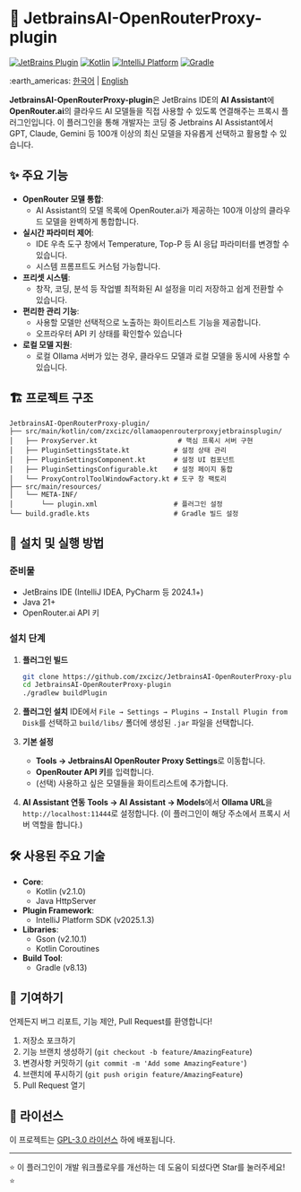 # 🚀 JetbrainsAI-OpenRouterProxy-plugin

[![JetBrains Plugin](https://img.shields.io/badge/JetBrains-Plugin-000000?style=for-the-badge&logo=jetbrains&logoColor=white)](https://plugins.jetbrains.com/)
[![Kotlin](https://img.shields.io/badge/Kotlin-2.1.0-7F52FF?style=for-the-badge&logo=kotlin&logoColor=white)](https://kotlinlang.org/)
[![IntelliJ Platform](https://img.shields.io/badge/IntelliJ%20Platform-2025.1.3-000000?style=for-the-badge&logo=intellijidea&logoColor=white)](https://plugins.jetbrains.com/)
[![Gradle](https://img.shields.io/badge/Gradle-8.13-02303A?style=for-the-badge&logo=gradle&logoColor=white)](https://gradle.org/)

<p>:earth_americas: <a href="https://github.com/2jang/JetbrainsAI-OpenRouterProxy-plugin/blob/main/README-ko.md">한국어</a> | <a href="https://github.com/2jang/JetbrainsAI-OpenRouterProxy-plugin">English</a></p>

**JetbrainsAI-OpenRouterProxy-plugin**은 JetBrains IDE의 **AI Assistant**에 **OpenRouter.ai**의 클라우드 AI 모델들을 직접 사용할 수 있도록 연결해주는 프록시 플러그인입니다. 이 플러그인을 통해 개발자는 코딩 중 Jetbrains AI Assistant에서 GPT, Claude, Gemini 등 100개 이상의 최신 모델을 자유롭게 선택하고 활용할 수 있습니다.

## ✨ 주요 기능

- **OpenRouter 모델 통합**:
    - AI Assistant의 모델 목록에 OpenRouter.ai가 제공하는 100개 이상의 클라우드 모델을 완벽하게 통합합니다.
- **실시간 파라미터 제어**:
    - IDE 우측 도구 창에서 Temperature, Top-P 등 AI 응답 파라미터를 변경할 수 있습니다.
    - 시스템 프롬프트도 커스텀 가능합니다.
- **프리셋 시스템**:
    - 창작, 코딩, 분석 등 작업별 최적화된 AI 설정을 미리 저장하고 쉽게 전환할 수 있습니다.
- **편리한 관리 기능**:
    - 사용할 모델만 선택적으로 노출하는 화이트리스트 기능을 제공합니다.
    - 오프라우터 API 키 상태를 확인할수 있습니다
- **로컬 모델 지원**:
    - 로컬 Ollama 서버가 있는 경우, 클라우드 모델과 로컬 모델을 동시에 사용할 수 있습니다.

## 🏗️ 프로젝트 구조

~~~
JetbrainsAI-OpenRouterProxy-plugin/
├── src/main/kotlin/com/zxcizc/ollamaopenrouterproxyjetbrainsplugin/
│   ├── ProxyServer.kt                    # 핵심 프록시 서버 구현
│   ├── PluginSettingsState.kt           # 설정 상태 관리
│   ├── PluginSettingsComponent.kt       # 설정 UI 컴포넌트
│   ├── PluginSettingsConfigurable.kt    # 설정 페이지 통합
│   └── ProxyControlToolWindowFactory.kt # 도구 창 팩토리
├── src/main/resources/
│   └── META-INF/
│       └── plugin.xml                   # 플러그인 설정
└── build.gradle.kts                     # Gradle 빌드 설정
~~~

## 🚀 설치 및 실행 방법

### 준비물
- JetBrains IDE (IntelliJ IDEA, PyCharm 등 2024.1+)
- Java 21+
- OpenRouter.ai API 키

### 설치 단계
1.  **플러그인 빌드**
    ~~~bash
    git clone https://github.com/zxcizc/JetbrainsAI-OpenRouterProxy-plugin.git
    cd JetbrainsAI-OpenRouterProxy-plugin
    ./gradlew buildPlugin
    ~~~

2.  **플러그인 설치**
    IDE에서 `File → Settings → Plugins → Install Plugin from Disk`를 선택하고 `build/libs/` 폴더에 생성된 `.jar` 파일을 선택합니다.

3.  **기본 설정**
    - **Tools → JetbrainsAI OpenRouter Proxy Settings**로 이동합니다.
    - **OpenRouter API 키**를 입력합니다.
    - (선택) 사용하고 싶은 모델들을 화이트리스트에 추가합니다.

4.  **AI Assistant 연동**
   **Tools → AI Assistant → Models**에서 **Ollama URL**을 `http://localhost:11444`로 설정합니다. (이 플러그인이 해당 주소에서 프록시 서버 역할을 합니다.)

## 🛠️ 사용된 주요 기술

-   **Core**:
    -   Kotlin (v2.1.0)
    -   Java HttpServer
-   **Plugin Framework**:
    -   IntelliJ Platform SDK (v2025.1.3)
-   **Libraries**:
    -   Gson (v2.10.1)
    -   Kotlin Coroutines
-   **Build Tool**:
    -   Gradle (v8.13)

## 🤝 기여하기

언제든지 버그 리포트, 기능 제안, Pull Request를 환영합니다!

1.  저장소 포크하기
2.  기능 브랜치 생성하기 (`git checkout -b feature/AmazingFeature`)
3.  변경사항 커밋하기 (`git commit -m 'Add some AmazingFeature'`)
4.  브랜치에 푸시하기 (`git push origin feature/AmazingFeature`)
5.  Pull Request 열기

## 📝 라이선스

이 프로젝트는 [GPL-3.0 라이선스](LICENSE) 하에 배포됩니다.

---

⭐ 이 플러그인이 개발 워크플로우를 개선하는 데 도움이 되셨다면 Star를 눌러주세요! ⭐

